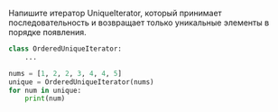 Напишите итератор UniqueIterator, который принимает последовательность и возвращает только уникальные элементы в порядке появления.


```python
class OrderedUniqueIterator:
    ...

nums = [1, 2, 2, 3, 4, 4, 5]
unique = OrderedUniqueIterator(nums)
for num in unique:
    print(num)
```